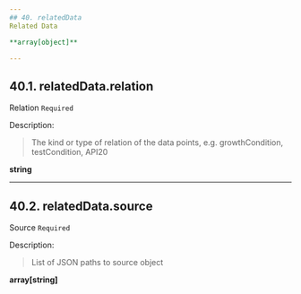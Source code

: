 ```yaml
---
## 40. relatedData
Related Data  

**array[object]**

---
```

## 40.1. relatedData.relation
Relation  `Required`

Description:
> The kind or type of relation of the data points, e.g. growthCondition, testCondition, API20  

**string**

---
## 40.2. relatedData.source
Source  `Required`

Description:
> List of JSON paths to source object  

**array[string]**
